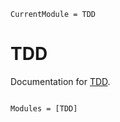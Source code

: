 ```@meta
CurrentModule = TDD
```

# TDD

Documentation for [TDD](https://github.com/ltilden/TDD.jl).

```@index
```

```@autodocs
Modules = [TDD]
```
